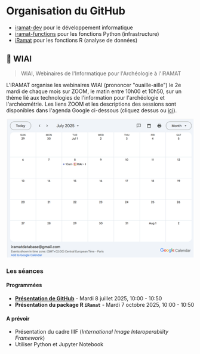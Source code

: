 # Organisation du GitHub

- [iramat-dev](https://github.com/iramat/iramat-dev) pour le développement informatique
- [iramat-functions](https://github.com/iramat/iramat-functions) pour les fonctions Python (infrastructure)
- [iRamat](https://github.com/iramat/iRamat) pour les fonctions R (analyse de données)

## 🧮 WIAI
> WIAI, Webinaires de l'Informatique pour l'Archéologie à l'IRAMAT

L'IRAMAT organise les webinaires WIAI (prononcer "ouaille-aille") le 2e mardi de chaque mois sur ZOOM, le matin entre 10h00 et 10h50, sur un thème lié aux technologies de l'information pour l'archéologie et l'archéométrie. Les liens ZOOM et les descriptions des sessions sont disponibles dans l'agenda Google ci-dessous (cliquez dessus ou [ici](https://iramat.github.io/iramat-dev/admin/calendrier.html)).

<p align="center">
  <a href="https://iramat.github.io/iramat-dev/admin/calendrier.html" target="_blank">
    <img src="https://raw.githubusercontent.com/iramat/iramat-dev/master/img/admin-calendrier.png" width="500">
  </a>
</p>

### Les séances

#### Programmées

- [**Présentation de GitHub**](https://iramat.github.io/iramat-dev/talks/2025-wiai-github/pres) - Mardi 8 juillet 2025, 10:00 - 10:50
- **Présentation du package R `iRamat`** - Mardi 7 octobre 2025, 10:00 - 10:50

#### A prévoir

- Présentation du cadre IIIF (_International Image Interoperability Framework_)
- Utiliser Python et Jupyter Notebook



